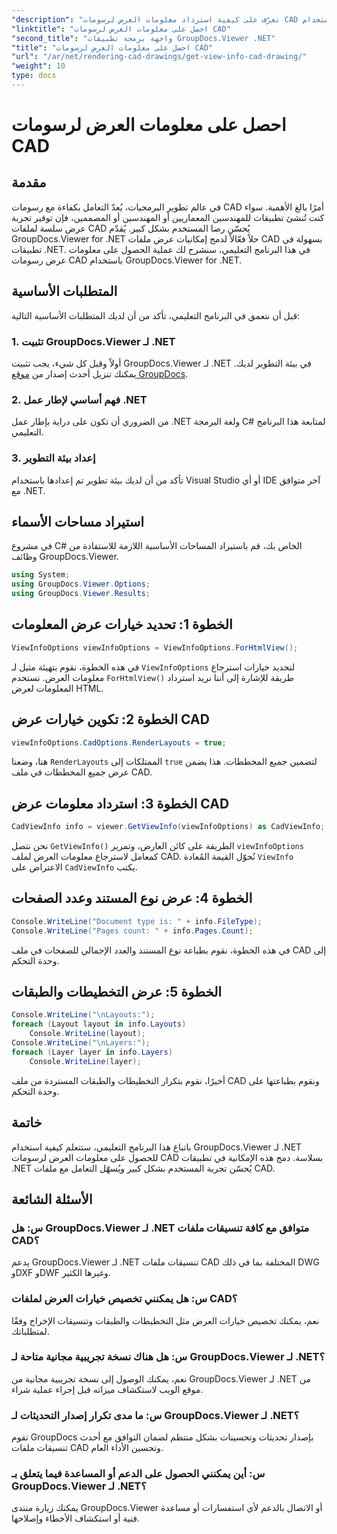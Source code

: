 ```yaml
---
"description": "تعرّف على كيفية استرداد معلومات العرض لرسومات CAD باستخدام GroupDocs.Viewer لـ .NET. حسّن تطبيقات .NET لديك مع معالجة سلسة لملفات CAD."
"linktitle": "احصل على معلومات العرض لرسومات CAD"
"second_title": "واجهة برمجة تطبيقات GroupDocs.Viewer .NET"
"title": "احصل على معلومات العرض لرسومات CAD"
"url": "/ar/net/rendering-cad-drawings/get-view-info-cad-drawing/"
"weight": 10
type: docs
---
```

# احصل على معلومات العرض لرسومات CAD

## مقدمة
في عالم تطوير البرمجيات، يُعدّ التعامل بكفاءة مع رسومات CAD أمرًا بالغ الأهمية. سواء كنت تُنشئ تطبيقات للمهندسين المعماريين أو المهندسين أو المصممين، فإن توفير تجربة عرض سلسة لملفات CAD يُحسّن رضا المستخدم بشكل كبير. يُقدّم GroupDocs.Viewer for .NET حلاً فعّالاً لدمج إمكانيات عرض ملفات CAD بسهولة في تطبيقات .NET. في هذا البرنامج التعليمي، سنشرح لك عملية الحصول على معلومات عرض رسومات CAD باستخدام GroupDocs.Viewer for .NET.
## المتطلبات الأساسية
قبل أن نتعمق في البرنامج التعليمي، تأكد من أن لديك المتطلبات الأساسية التالية:
### 1. تثبيت GroupDocs.Viewer لـ .NET
أولاً وقبل كل شيء، يجب تثبيت GroupDocs.Viewer لـ .NET في بيئة التطوير لديك. يمكنك تنزيل أحدث إصدار من [موقع GroupDocs](https://releases.groupdocs.com/viewer/net/).
### 2. فهم أساسي لإطار عمل .NET
من الضروري أن تكون على دراية بإطار عمل .NET ولغة البرمجة C# لمتابعة هذا البرنامج التعليمي.
### 3. إعداد بيئة التطوير
تأكد من أن لديك بيئة تطوير تم إعدادها باستخدام Visual Studio أو أي IDE آخر متوافق مع .NET.

## استيراد مساحات الأسماء
في مشروع C# الخاص بك، قم باستيراد المساحات الأساسية اللازمة للاستفادة من وظائف GroupDocs.Viewer.

```csharp
using System;
using GroupDocs.Viewer.Options;
using GroupDocs.Viewer.Results;
```

## الخطوة 1: تحديد خيارات عرض المعلومات
```csharp
ViewInfoOptions viewInfoOptions = ViewInfoOptions.ForHtmlView();
```
في هذه الخطوة، نقوم بتهيئة مثيل لـ `ViewInfoOptions` لتحديد خيارات استرجاع معلومات العرض. نستخدم `ForHtmlView()` طريقة للإشارة إلى أننا نريد استرداد المعلومات لعرض HTML.
## الخطوة 2: تكوين خيارات عرض CAD
```csharp
viewInfoOptions.CadOptions.RenderLayouts = true;
```
هنا، وضعنا `RenderLayouts` الممتلكات إلى `true` لتضمين جميع المخططات. هذا يضمن عرض جميع المخططات في ملف CAD.
## الخطوة 3: استرداد معلومات عرض CAD
```csharp
CadViewInfo info = viewer.GetViewInfo(viewInfoOptions) as CadViewInfo;
```
نحن نتصل `GetViewInfo()` الطريقة على كائن العارض، وتمرير `viewInfoOptions` كمعامل لاسترجاع معلومات العرض لملف CAD. نُحوّل القيمة المُعادة `ViewInfo` الاعتراض على `CadViewInfo` يكتب.
## الخطوة 4: عرض نوع المستند وعدد الصفحات
```csharp
Console.WriteLine("Document type is: " + info.FileType);
Console.WriteLine("Pages count: " + info.Pages.Count);
```
في هذه الخطوة، نقوم بطباعة نوع المستند والعدد الإجمالي للصفحات في ملف CAD إلى وحدة التحكم.
## الخطوة 5: عرض التخطيطات والطبقات
```csharp
Console.WriteLine("\nLayouts:");
foreach (Layout layout in info.Layouts)
    Console.WriteLine(layout);
Console.WriteLine("\nLayers:");
foreach (Layer layer in info.Layers)
    Console.WriteLine(layer);
```
أخيرًا، نقوم بتكرار التخطيطات والطبقات المستردة من ملف CAD ونقوم بطباعتها على وحدة التحكم.

## خاتمة
باتباع هذا البرنامج التعليمي، ستتعلم كيفية استخدام GroupDocs.Viewer لـ .NET للحصول على معلومات العرض لرسومات CAD بسلاسة. دمج هذه الإمكانية في تطبيقات .NET يُحسّن تجربة المستخدم بشكل كبير ويُسهّل التعامل مع ملفات CAD.
## الأسئلة الشائعة
### س: هل GroupDocs.Viewer لـ .NET متوافق مع كافة تنسيقات ملفات CAD؟
يدعم GroupDocs.Viewer لـ .NET تنسيقات ملفات CAD المختلفة بما في ذلك DWG وDXF وDWF وغيرها الكثير.
### س: هل يمكنني تخصيص خيارات العرض لملفات CAD؟
نعم، يمكنك تخصيص خيارات العرض مثل التخطيطات والطبقات وتنسيقات الإخراج وفقًا لمتطلباتك.
### س: هل هناك نسخة تجريبية مجانية متاحة لـ GroupDocs.Viewer لـ .NET؟
نعم، يمكنك الوصول إلى نسخة تجريبية مجانية من GroupDocs.Viewer لـ .NET من موقع الويب لاستكشاف ميزاته قبل إجراء عملية شراء.
### س: ما مدى تكرار إصدار التحديثات لـ GroupDocs.Viewer لـ .NET؟
تقوم GroupDocs بإصدار تحديثات وتحسينات بشكل منتظم لضمان التوافق مع أحدث تنسيقات ملفات CAD وتحسين الأداء العام.
### س: أين يمكنني الحصول على الدعم أو المساعدة فيما يتعلق بـ GroupDocs.Viewer لـ .NET؟
يمكنك زيارة منتدى GroupDocs.Viewer أو الاتصال بالدعم لأي استفسارات أو مساعدة فنية أو استكشاف الأخطاء وإصلاحها.